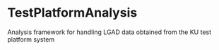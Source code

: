 # TestPlatformAnalysis
Analysis framework for handling LGAD data obtained from the KU test platform system
